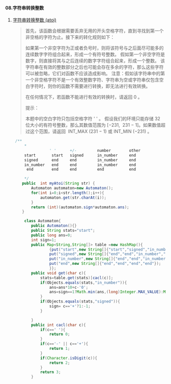 #### 08.字符串转换整数

1. [字符串转换整数 (atoi)](https://leetcode-cn.com/problems/string-to-integer-atoi/)

   > 首先，该函数会根据需要丢弃无用的开头空格字符，直到寻找到第一个非空格的字符为止。接下来的转化规则如下：
   >
   > 如果第一个非空字符为正或者负号时，则将该符号与之后面尽可能多的连续数字字符组合起来，形成一个有符号整数。
   > 假如第一个非空字符是数字，则直接将其与之后连续的数字字符组合起来，形成一个整数。
   > 该字符串在有效的整数部分之后也可能会存在多余的字符，那么这些字符可以被忽略，它们对函数不应该造成影响。
   > 注意：假如该字符串中的第一个非空格字符不是一个有效整数字符、字符串为空或字符串仅包含空白字符时，则你的函数不需要进行转换，即无法进行有效转换。
   >
   > 在任何情况下，若函数不能进行有效的转换时，请返回 0 。
   >
   > 提示：
   >
   > 本题中的空白字符只包括空格字符 ' ' 。
   > 假设我们的环境只能存储 32 位大小的有符号整数，那么其数值范围为 [−231,  231 − 1]。如果数值超过这个范围，请返回  INT_MAX (231 − 1) 或 INT_MIN (−231) 。
   >
   > 

   

   ```  java
    /**
        *
                   ' '	    +/-	        number	      other
        start	    start	signed	    in_number	  end
        signed	    end	    end	        in_number	  end
        in_number	end	    end	        in_number	  end
         end	    end	    end	        end	          end
   
        */
       public  int myAtoi(String str) {
           Automaton automaton=new Automaton();
           for(int i=0;i<str.length();i++){
               automaton.get(str.charAt(i));
           }
           return (int)(automaton.sign*automaton.ans);
       }
   
        class Automaton{
           public Automaton(){}
           public String stats="start";
           public long ans=0;
           int sign=1;
           public Map<String,String[]> table =new HashMap(){
                   {put("start",new String[]{"start","signed","in_number","end"});
                   put("signed",new String[]{"end","end","in_number","end"});
                   put("in_number",new String[]{"end","end","in_number","end"});
                   put("end",new String[]{"end","end","end","end"});
                   }};
           public void get(char c){
               stats=table.get(stats)[cacl(c)];
               if(Objects.equals(stats,"in_number")){
                   ans=ans*10+c-'0';
                   ans=sign==1?Math.min(ans,(long)Integer.MAX_VALUE):Math.min(ans,-(long)Integer.MIN_VALUE);
               }
               if(Objects.equals(stats,"signed")){
                   sign= c=='+'?1:-1;
               }
   
           }
           public int cacl(char c){
               if(c==' '){
                   return 0;
               }
               if(c=='-' || c=='+'){
                   return 1;
               }
               if(Character.isDigit(c)){
                   return 2;
               }
               return 3;
           }
   ```

   
